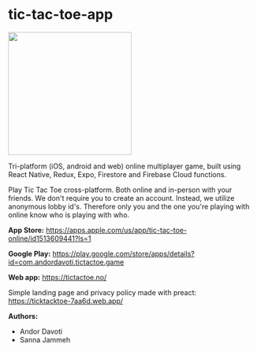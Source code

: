 # tic-tac-toe-app

<img src="client/assets/icon.png" width="250" >

Tri-platform (iOS, android and web) online multiplayer game, built using React Native, Redux, Expo, Firestore and Firebase Cloud functions.

Play Tic Tac Toe cross-platform. Both online and in-person with your friends. We don't require you to create an account. Instead, we utilize anonymous lobby id's. Therefore only you and the one you're playing with online know who is playing with who.

**App Store:** https://apps.apple.com/us/app/tic-tac-toe-online/id1513609441?ls=1

**Google Play:** https://play.google.com/store/apps/details?id=com.andordavoti.tictactoe.game

**Web app:** https://tictactoe.no/

Simple landing page and privacy policy made with preact: https://ticktacktoe-7aa6d.web.app/

**Authors:**
  - Andor Davoti
  - Sanna Jammeh
